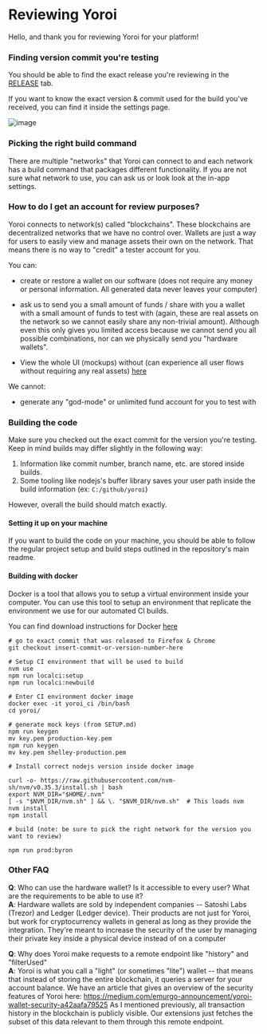 # Reviewing Yoroi

Hello, and thank you for reviewing Yoroi for your platform!

### Finding version commit you're testing

You should be able to find the exact release you're reviewing in the [RELEASE](https://github.com/Emurgo/yoroi-frontend/releases) tab.

If you want to know the exact version & commit used for the build you've received, you can find it inside the settings page.

![image](https://user-images.githubusercontent.com/2608559/84115683-6d48d880-aa69-11ea-92b3-f36954f1227f.png)

### Picking the right build command

There are multiple "networks" that Yoroi can connect to and each network has a build command that packages different functionality. If you are not sure what network to use, you can ask us or look look at the in-app settings.

### How to do I get an account for review purposes?

Yoroi connects to network(s) called "blockchains". These blockchains are decentralized networks that we have no control over. Wallets are just a way for users to easily view and manage assets their own on the network. That means there is no way to "credit" a tester account for you.

You can:

- create or restore a wallet on our software (does not require any money or personal information. All generated data never leaves your computer)

- ask us to send you a small amount of funds / share with you a wallet with a small amount of funds to test with (again, these are real assets on the network so we cannot easily share any non-trivial amount). Although even this only gives you limited access because we cannot send you all possible combinations, nor can we physically send you "hardware wallets".

- View the whole UI (mockups) without (can experience all user flows without requiring any real assets) [here](https://yoroi-extension-storybook.netlify.com/)

We cannot:

- generate any "god-mode" or unlimited fund account for you to test with

### Building the code

Make sure you checked out the exact commit for the version you're testing. Keep in mind builds may differ slightly in the following way:

1) Information like commit number, branch name, etc. are stored inside builds.
1) Some tooling like nodejs's buffer library saves your user path inside the build information (ex: `C:/github/yoroi`)

However, overall the build should match exactly.

#### Setting it up on your machine

If you want to build the code on your machine, you should be able to follow the regular project setup and build steps outlined in the repository's main readme.

#### Building with docker

Docker is a tool that allows you to setup a virtual environment inside your computer. You can use this tool to setup an environment that replicate the environment we use for our automated CI builds.

You can find download instructions for Docker [here](https://docs.docker.com/get-docker/)

```
# go to exact commit that was released to Firefox & Chrome
git checkout insert-commit-or-version-number-here

# Setup CI environment that will be used to build
nvm use
npm run localci:setup
npm run localci:newbuild

# Enter CI environment docker image
docker exec -it yoroi_ci /bin/bash
cd yoroi/

# generate mock keys (from SETUP.md)
npm run keygen
mv key.pem production-key.pem
npm run keygen
mv key.pem shelley-production.pem

# Install correct nodejs version inside docker image

curl -o- https://raw.githubusercontent.com/nvm-sh/nvm/v0.35.3/install.sh | bash
export NVM_DIR="$HOME/.nvm"
[ -s "$NVM_DIR/nvm.sh" ] && \. "$NVM_DIR/nvm.sh"  # This loads nvm
nvm install
npm install

# build (note: be sure to pick the right network for the version you want to review)

npm run prod:byron
```

### Other FAQ

**Q**: Who can use the hardware wallet? Is it accessible to every user? What are the requirements to be able to use it? \
**A**: Hardware wallets are sold by independent companies -- Satoshi Labs (Trezor) and Ledger (Ledger device). Their products are not just for Yoroi, but work for cryptocurrency wallets in general as long as they provide the integration. They're meant to increase the security of the user by managing their private key inside a physical device instead of on a computer

**Q**: Why does Yoroi make requests to a remote endpoint like "history" and "filterUsed" \
**A**: Yoroi is what you call a "light" (or sometimes "lite") wallet -- that means that instead of storing the entire blockchain, it queries a server for your account balance. We have an article that gives an overview of the security features of Yoroi here: https://medium.com/emurgo-announcement/yoroi-wallet-security-a42aafa79525
As I mentioned previously, all transaction history in the blockchain is publicly visible. Our extensions just fetches the subset of this data relevant to them through this remote endpoint.
